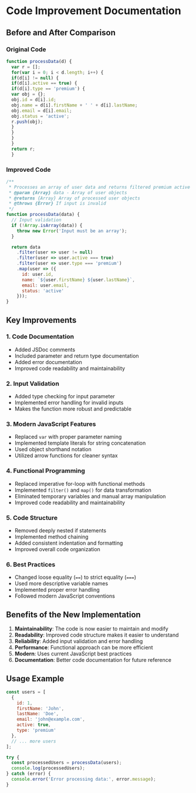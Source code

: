 # Code Improvement Documentation

## Before and After Comparison

### Original Code
```javascript
function processData(d) {
  var r = [];
  for(var i = 0; i < d.length; i++) {
  if(d[i] != null) {
  if(d[i].active == true) {
  if(d[i].type == 'premium') {
  var obj = {};
  obj.id = d[i].id;
  obj.name = d[i].firstName + ' ' + d[i].lastName;
  obj.email = d[i].email;
  obj.status = 'active';
  r.push(obj);
  }
  }
  }
  }
  return r;
  }
```

### Improved Code
```javascript
/**
 * Processes an array of user data and returns filtered premium active users
 * @param {Array} data - Array of user objects
 * @returns {Array} Array of processed user objects
 * @throws {Error} If input is invalid
 */
function processData(data) {
  // Input validation
  if (!Array.isArray(data)) {
    throw new Error('Input must be an array');
  }

  return data
    .filter(user => user != null)
    .filter(user => user.active === true)
    .filter(user => user.type === 'premium')
    .map(user => ({
      id: user.id,
      name: `${user.firstName} ${user.lastName}`,
      email: user.email,
      status: 'active'
    }));
}
```

## Key Improvements

### 1. Code Documentation
- Added JSDoc comments
- Included parameter and return type documentation
- Added error documentation
- Improved code readability and maintainability

### 2. Input Validation
- Added type checking for input parameter
- Implemented error handling for invalid inputs
- Makes the function more robust and predictable

### 3. Modern JavaScript Features
- Replaced `var` with proper parameter naming
- Implemented template literals for string concatenation
- Used object shorthand notation
- Utilized arrow functions for cleaner syntax

### 4. Functional Programming
- Replaced imperative for-loop with functional methods
- Implemented `filter()` and `map()` for data transformation
- Eliminated temporary variables and manual array manipulation
- Improved code readability and maintainability

### 5. Code Structure
- Removed deeply nested if statements
- Implemented method chaining
- Added consistent indentation and formatting
- Improved overall code organization

### 6. Best Practices
- Changed loose equality (`==`) to strict equality (`===`)
- Used more descriptive variable names
- Implemented proper error handling
- Followed modern JavaScript conventions

## Benefits of the New Implementation

1. **Maintainability**: The code is now easier to maintain and modify
2. **Readability**: Improved code structure makes it easier to understand
3. **Reliability**: Added input validation and error handling
4. **Performance**: Functional approach can be more efficient
5. **Modern**: Uses current JavaScript best practices
6. **Documentation**: Better code documentation for future reference

## Usage Example

```javascript
const users = [
  {
    id: 1,
    firstName: 'John',
    lastName: 'Doe',
    email: 'john@example.com',
    active: true,
    type: 'premium'
  },
  // ... more users
];

try {
  const processedUsers = processData(users);
  console.log(processedUsers);
} catch (error) {
  console.error('Error processing data:', error.message);
}
``` 